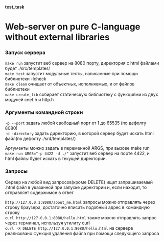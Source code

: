 #### test_task
# Web-server on pure C-language without external libraries

### Запуск сервера
`make run` запустит веб сервер на 8080 порту, директория с html файлами будет ./src/templates/<br>
`make test` запустит модульные тесты, написанные при помощи библиотеки -lcheck<br>
`make clean` очищает от объектных, исполняемых, и от файлов библиотеки<br>
`make create_lib` собирает статическую библиотеку с функциями из двух модулей cnet.h и http.h<br>


### Аргументы командной строки
`-p --port` задать любой свободный порт от 1 до 65535 (по дефолту 8080) <br>
`-d -directory` задать директорию, в которой сервер будет искать html файл(по дефолту ./srd/templates/) <br>

Аргументы можно задать в переменной ARGS, при вызове make run <br>
`make run ARGS="-p 4422 -d ./"` запустит веб сервер на порте 4422, и html файлы будет искать в текущей директории.<br>


### Запросы
Сервер на любой вид запросов(кроме DELETE) ищет запрашиваемый .html файл в указанной при запуске директории и, если находит, то отправляет содержимое в ответ<br>

`http://127.0.0.1:8080/about_me.html` запросы можно отправлять через строку браузера, достаточно вписать подобный адрес в командную строку<br>
`curl http://127.0.0.1:8080/hello.html` также можно отправлять запрос через терминал, используя утилиту curl<br>
`curl -X DELETE http://127.0.0.1:8080/hello.html` на сервере реализовано функция удаления файла при помощи следующего запроса<br>
